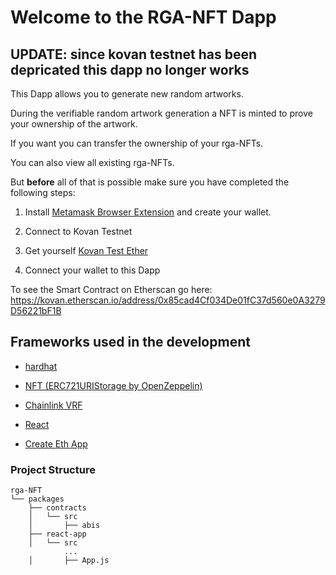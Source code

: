 # Welcome to the RGA-NFT Dapp
## UPDATE: since kovan testnet has been depricated this dapp no longer works

This Dapp allows you to generate new random artworks.

During the verifiable random artwork generation a NFT is minted to prove your ownership of the artwork.

If you want you can transfer the ownership of your rga-NFTs.

You can also view all existing rga-NFTs.

But __before__ all of that is possible make sure you have completed the following steps:

1. Install [Metamask Browser Extension](https://metamask.io/) and create your wallet. 

2. Connect to Kovan Testnet

3. Get yourself [Kovan Test Ether](https://faucet.kovan.network/)

4. Connect your wallet to this Dapp

To see the Smart Contract on Etherscan go here: <https://kovan.etherscan.io/address/0x85cad4Cf034De01fC37d560e0A3279D56221bF1B>

## Frameworks used in the development

* [hardhat](https://hardhat.org/)

* [NFT (ERC721URIStorage by OpenZeppelin)](https://github.com/OpenZeppelin/openzeppelin-contracts/blob/master/contracts/token/ERC721/extensions/ERC721URIStorage.sol)

* [Chainlink VRF](https://docs.chain.link/docs/chainlink-vrf/)

* [React](https://reactjs.org/)

* [Create Eth App](https://github.com/paulrberg/create-eth-app)

### Project Structure

```
rga-NFT
└── packages
    ├── contracts
    │   └── src
    │       ├── abis
    ├── react-app
    │   └── src
            ...
    │       ├── App.js
```

